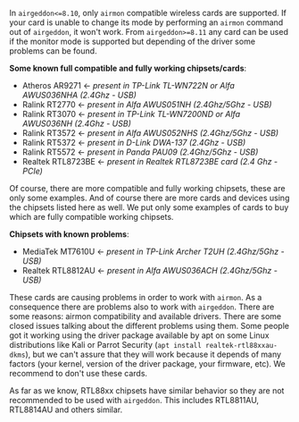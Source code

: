 In `airgeddon<=8.10`, only `airmon` compatible wireless cards are supported. If your card is unable to change its mode by performing an `airmon` command out of `airgeddon`, it won't work. From `airgeddon>=8.11` any card can be used if the monitor mode is supported but depending of the driver some problems can be found.

__Some known full compatible and fully working chipsets/cards__:

 - Atheros AR9271 <- _present in TP-Link TL-WN722N or Alfa AWUS036NHA (2.4Ghz - USB)_
 - Ralink RT2770 <- _present in Alfa AWUS051NH (2.4Ghz/5Ghz - USB)_
 - Ralink RT3070 <- _present in TP-Link TL-WN7200ND or Alfa AWUS036NH (2.4Ghz - USB)_
 - Ralink RT3572 <- _present in Alfa AWUS052NHS (2.4Ghz/5Ghz - USB)_
 - Ralink RT5372 <- _present in D-Link DWA-137 (2.4Ghz - USB)_
 - Ralink RT5572 <- _present in Panda PAU09 (2.4Ghz/5Ghz - USB)_
 - Realtek RTL8723BE <- _present in Realtek RTL8723BE card (2.4 Ghz - PCIe)_

Of course, there are more compatible and fully working chipsets, these are only some examples. And of course there are more cards and devices using the chipsets listed here as well. We put only some examples of cards to buy which are fully compatible working chipsets.

__Chipsets with known problems__:

 - MediaTek MT7610U <- _present in TP-Link Archer T2UH (2.4Ghz/5Ghz - USB)_
 - Realtek RTL8812AU <- _present in Alfa AWUS036ACH (2.4Ghz/5Ghz - USB)_

These cards are causing problems in order to work with `airmon`. As a consequence there are problems also to work with `airgeddon`. There are some reasons: airmon compatibility and available drivers. There are some closed issues talking about the different problems using them. Some people got it working using the driver package available by apt on some Linux distributions like Kali or Parrot Security (`apt install realtek-rtl88xxau-dkms`), but we can't assure that they will work because it depends of many factors (your kernel, version of the driver package, your firmware, etc). We recommend to don't use these cards.

As far as we know, RTL88xx chipsets have similar behavior so they are not recommended to be used with `airgeddon`. This includes RTL8811AU, RTL8814AU and others similar.
